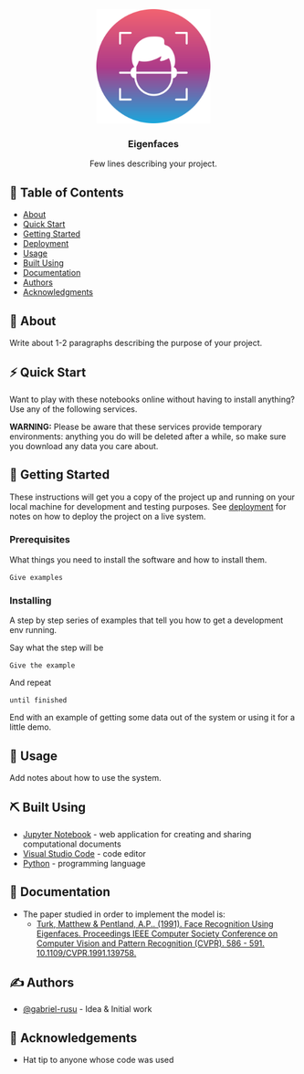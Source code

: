 <p align="center">
  <a href="" rel="noopener">
 <img width=200px height=200px src="./assets/face-scan.png" alt="Project logo"></a>
</p>

<h3 align="center">Eigenfaces</h3>


<p align="center"> Few lines describing your project.
    <br> 
</p>

## 📝 Table of Contents
- [About](#about)
- [Quick Start](#quick_start)
- [Getting Started](#getting_started)
- [Deployment](#deployment)
- [Usage](#usage)
- [Built Using](#built_using)
- [Documentation](#documentation)
- [Authors](#authors)
- [Acknowledgments](#acknowledgement)

## 🧐 About <a name = "about"></a>
Write about 1-2 paragraphs describing the purpose of your project.

## ⚡ Quick Start <a name="quick_start"></a>

Want to play with these notebooks online without having to install anything? Use any of the following services.

<b>WARNING:</b> Please be aware that these services provide temporary environments: anything you do will be deleted after a while, so make sure you download any data you care about.


## 🏁 Getting Started <a name = "getting_started"></a>
These instructions will get you a copy of the project up and running on your local machine for development and testing purposes. See [deployment](#deployment) for notes on how to deploy the project on a live system.

### Prerequisites
What things you need to install the software and how to install them.

```
Give examples
```

### Installing
A step by step series of examples that tell you how to get a development env running.

Say what the step will be

```
Give the example
```

And repeat

```
until finished
```

End with an example of getting some data out of the system or using it for a little demo.

## 🎈 Usage <a name="usage"></a>
Add notes about how to use the system.


## ⛏️ Built Using <a name = "built_using"></a>
- [Jupyter Notebook](https://jupyter.org/) - web application for creating and sharing computational documents
- [Visual Studio Code](https://code.visualstudio.com/Download) - code editor
- [Python](https://www.python.org/downloads/) - programming language

## 📑 Documentation <a name="documentation"></a>
- The paper studied in order to implement the model is:
  - [Turk, Matthew & Pentland, A.P.. (1991). Face Recognition Using Eigenfaces. Proceedings IEEE Computer Society Conference on Computer Vision and Pattern Recognition (CVPR). 586 - 591. 10.1109/CVPR.1991.139758.](https://sites.cs.ucsb.edu/~mturk/Papers/mturk-CVPR91.pdf)

## ✍️ Authors <a name = "authors"></a>
- [@gabriel-rusu](https://github.com/gabriel-rusu) - Idea & Initial work

## 🎉 Acknowledgements <a name = "acknowledgement"></a>
- Hat tip to anyone whose code was used
